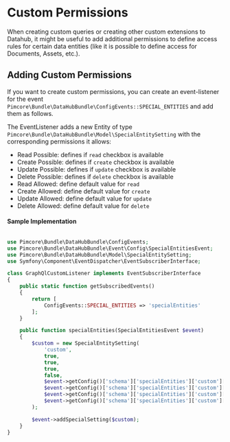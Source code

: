 # Custom Permissions

When creating custom queries or creating other custom extensions to Datahub, it might be useful to add additional permissions to define access rules for certain data entities (like it is possible to define access for Documents, Assets, etc.). 

## Adding Custom Permissions 

If you want to create custom permissions, you can create an event-listener for the event 
`Pimcore\Bundle\DataHubBundle\ConfigEvents::SPECIAL_ENTITIES` and add them as follows. 

The EventListener adds a new Entity of type `Pimcore\Bundle\DataHubBundle\Model\SpecialEntitySetting` 
with the corresponding permissions it allows:

 - Read Possible: defines if `read` checkbox is available
 - Create Possible: defines if `create` checkbox is available
 - Update Possible: defines if `update` checkbox is available
 - Delete Possible: defines if `delete` checkbox is available
 - Read Allowed: define default value for `read`
 - Create Allowed: define default value for `create`
 - Update Allowed: define default value for `update`
 - Delete Allowed: define default value for `delete`


#### Sample Implementation
 
```php

use Pimcore\Bundle\DataHubBundle\ConfigEvents;
use Pimcore\Bundle\DataHubBundle\Event\Config\SpecialEntitiesEvent;
use Pimcore\Bundle\DataHubBundle\Model\SpecialEntitySetting;
use Symfony\Component\EventDispatcher\EventSubscriberInterface;

class GraphQlCustomListener implements EventSubscriberInterface
{
    public static function getSubscribedEvents()
    {
        return [
            ConfigEvents::SPECIAL_ENTITIES => 'specialEntities'
        ];
    }

    public function specialEntities(SpecialEntitiesEvent $event)
    {
        $custom = new SpecialEntitySetting(
            'custom',
            true,
            true,
            true,
            false,
            $event->getConfig()['schema']['specialEntities']['custom']['read'] ?? false,
            $event->getConfig()['schema']['specialEntities']['custom']['crate'] ?? false,
            $event->getConfig()['schema']['specialEntities']['custom']['update'] ?? false,
            $event->getConfig()['schema']['specialEntities']['custom']['delete'] ?? false
        );

        $event->addSpecialSetting($custom);
    }
}
```
